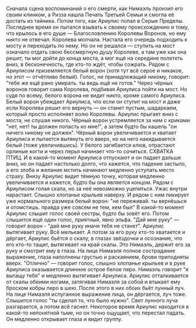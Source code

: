 Сначала сцена воспоминаний о его смерти, как Нимаэль пронзил его своим клинком, а Ризза нашла Печать Третьей Семьи и смогла её достать из тайника. Потом того, как Ариулис попал в Серые Пределы. 
Последнее время он пытался взывать к своему происхождению и тому, что крылось в его душе — Благословлению Королевы Воронов, но ему никто не отвечал. Королева молчала. Настала его очередь подходить к мосту и переходить по нему. Но он не решался — ступить на мост означало отдать свою бессмертную душу Королеве, а там уже как она решит, ты мог дойти до конца моста, а мог ещё на середине полететь вниз, в бесконечность, где кто-то ждёт, чтобы сожрать. Рядом с Ариулисом приземляется белый ворон (хотя тут всё серое и никакое, но этот — отчётливо белый). Голос, не принадлежащий никому, говорит: "тебе же ещё рано умирать. ты ведь ещё не готов."
Через чёрных воронов говорит сама Королева, подбивая Ариулиса пойти на мост. Но судя по всему, белого ворона не видит никто, кроме самого Ариулиса. Белый ворон убеждает Ариулиса, что если он ступит на мост и даже если Королева решит его вернуть — он станет пустым, шадаркаем, который просто исполняет волю Королевы. 
Ариулис прыгает вниз с моста, не слушая никого. Чёрный ворон устремляется за ним с криками "нет, нет! ты должен попасть ко мне!", а затем будто бы кашель "он ничего никому не должен". Чёрный ворон увеличивается и хватает Ариулиса и пытается вытянуть его вверх, но на него накидывается белый (тоже увеличившись). У белого загибается клюв, отрастают орлиные когти и через перья начинает что-то сочиться. СХВАТКА ПТИЦ. И в какой-то момент Ариулиса отпускают и он падает дальше вниз, но он падает настолько долго, что кажется, что падение застыло, а его злоба и желание мстить начинают медленно уступать место страху. Внизу Ариулис видит тёмную точку, которая медленно увеличивается и кажется, будто бы она является концом. Рядом с Ариулисом голая скала, но за неё невозможно уцепиться. Ужас внутри нарастает. Слышно хлопанье крыльев наверху. И рядом с ним пикирует уже нормального размера белый ворон: "не переживай. ты вернёшься и отомстишь. правда уже совсем не тем, кем был"
В какой-то момент Ариулис слышит голос своей сестры, будто бы зовёт его. Потом слышится ещё один голос, приятный, явно эльфа. 
"Дай мне руку" — говорит ворон - "дай мне руку иначе тебя не станет". Ариулис вытягивает руку. Всё мелькает. А потом за его руку кто-то хватается и дёргает, Ариулис бьётся о скалу, в глазах звёздочки и осознание, что его кто-то тащит, вытягивает на край скалы. Это Нимаэль, держит его за руку и смотрит ему в глаза. На лице Нимаэля полное сострадание выражение, глаза наполнены грустью и раскаянием, брови приподняты вверх. "Отлично" — говорит голос, слышно хлопанье крыльев и в руке Ариулиса оказывается длинное острое белое перо. Нимаэль говорит "я вытащу тебя" и медленно вытягивает Ариулиса. Ариулис отталкивается от скалы обеими ногами, затягивая Нимаэля за собой и втыкает ему броском кобры перо в шею. После этого в них обоих бьёт лунный луч. На лице Нимаэля испуганное выражение лица, он дёргается, луч тоже. Слышится голос "ты сделал то, что было нужно". Свет лунного луча разгарается, а потом всё гаснет.
Некоторое время Ариулис находится в какой-то непонятной тьме, но он точно ощущает, что перестал падать. Он медленно открывает глаза и видит группу.





